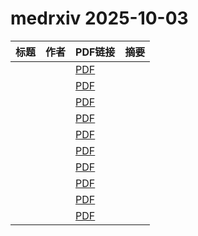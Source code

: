 # medrxiv 2025-10-03

| 标题 | 作者 | PDF链接 |  摘要 |
|------|------|--------|------|
|  |  | [PDF](https://doi.org/10.1101/2025.02.26.25322962) |  |
|  |  | [PDF](https://doi.org/10.1101/2025.09.26.25336729) |  |
|  |  | [PDF](https://doi.org/10.1101/2025.09.16.25335902) |  |
|  |  | [PDF](https://doi.org/10.1101/2025.05.18.25327885) |  |
|  |  | [PDF](https://doi.org/10.1101/2025.09.16.25335905) |  |
|  |  | [PDF](https://doi.org/10.1101/2025.09.22.25336351) |  |
|  |  | [PDF](https://doi.org/10.1101/2025.09.05.25335174) |  |
|  |  | [PDF](https://doi.org/10.1101/2025.10.01.25337052) |  |
|  |  | [PDF](https://doi.org/10.1101/2025.10.01.25337064) |  |
|  |  | [PDF](https://doi.org/10.1101/2025.09.30.25337006) |  |
